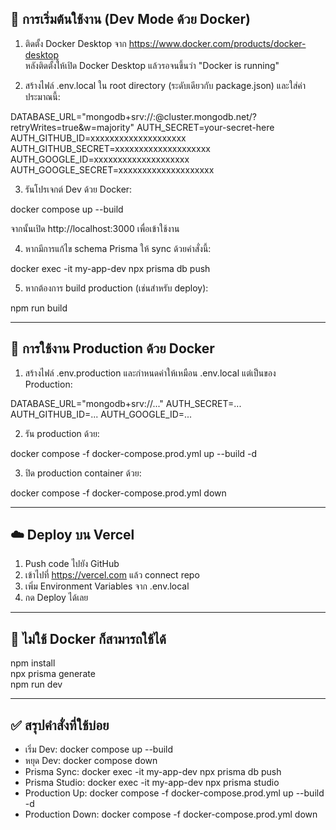 ## 🚀 การเริ่มต้นใช้งาน (Dev Mode ด้วย Docker)

1. ติดตั้ง Docker Desktop จาก https://www.docker.com/products/docker-desktop  
หลังติดตั้งให้เปิด Docker Desktop แล้วรอจนขึ้นว่า "Docker is running"

2. สร้างไฟล์ .env.local ใน root directory (ระดับเดียวกับ package.json) และใส่ค่าประมาณนี้:

DATABASE_URL="mongodb+srv://<username>:<password>@cluster.mongodb.net/<database>?retryWrites=true&w=majority"
AUTH_SECRET=your-secret-here
AUTH_GITHUB_ID=xxxxxxxxxxxxxxxxxxxx
AUTH_GITHUB_SECRET=xxxxxxxxxxxxxxxxxxxx
AUTH_GOOGLE_ID=xxxxxxxxxxxxxxxxxxxx
AUTH_GOOGLE_SECRET=xxxxxxxxxxxxxxxxxxxx

3. รันโปรเจกต์ Dev ด้วย Docker:

docker compose up --build

จากนั้นเปิด http://localhost:3000 เพื่อเข้าใช้งาน

4. หากมีการแก้ไข schema Prisma ให้ sync ด้วยคำสั่งนี้:

docker exec -it my-app-dev npx prisma db push

5. หากต้องการ build production (เช่นสำหรับ deploy):

npm run build

---

## 🐳 การใช้งาน Production ด้วย Docker

1. สร้างไฟล์ .env.production และกำหนดค่าให้เหมือน .env.local แต่เป็นของ Production:

DATABASE_URL="mongodb+srv://..."
AUTH_SECRET=...
AUTH_GITHUB_ID=...
AUTH_GOOGLE_ID=...

2. รัน production ด้วย:

docker compose -f docker-compose.prod.yml up --build -d

3. ปิด production container ด้วย:

docker compose -f docker-compose.prod.yml down

---

## ☁️ Deploy บน Vercel

1. Push code ไปยัง GitHub  
2. เข้าไปที่ https://vercel.com แล้ว connect repo  
3. เพิ่ม Environment Variables จาก .env.local  
4. กด Deploy ได้เลย

---

## 🧪 ไม่ใช้ Docker ก็สามารถใช้ได้

npm install  
npx prisma generate  
npm run dev

---

## ✅ สรุปคำสั่งที่ใช้บ่อย

- เริ่ม Dev: docker compose up --build  
- หยุด Dev: docker compose down  
- Prisma Sync: docker exec -it my-app-dev npx prisma db push  
- Prisma Studio: docker exec -it my-app-dev npx prisma studio  
- Production Up: docker compose -f docker-compose.prod.yml up --build -d  
- Production Down: docker compose -f docker-compose.prod.yml down  

